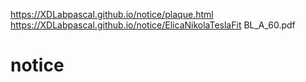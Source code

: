 https://XDLabpascal.github.io/notice/plaque.html
https://XDLabpascal.github.io/notice/ElicaNikolaTeslaFit BL_A_60.pdf

# notice
